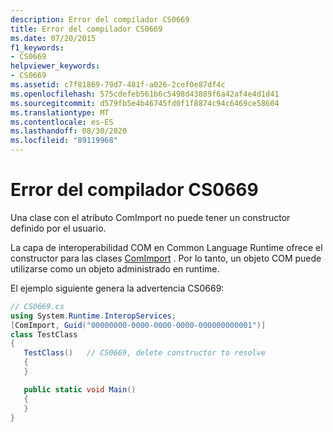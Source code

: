 ```yaml
---
description: Error del compilador CS0669
title: Error del compilador CS0669
ms.date: 07/20/2015
f1_keywords:
- CS0669
helpviewer_keywords:
- CS0669
ms.assetid: c7f81869-79d7-481f-a026-2cef0e87df4c
ms.openlocfilehash: 575cdefeb561b6c5498d43889f6a42af4e4d1d41
ms.sourcegitcommit: d579fb5e4b46745fd0f1f8874c94c6469ce58604
ms.translationtype: MT
ms.contentlocale: es-ES
ms.lasthandoff: 08/30/2020
ms.locfileid: "89119968"
---
```

# <a name="compiler-error-cs0669"></a>Error del compilador CS0669

Una clase con el atributo ComImport no puede tener un constructor definido por el usuario.

La capa de interoperabilidad COM en Common Language Runtime ofrece el constructor para las clases [ComImport](xref:System.Runtime.InteropServices.ComImportAttribute) . Por lo tanto, un objeto COM puede utilizarse como un objeto administrado en runtime.

El ejemplo siguiente genera la advertencia CS0669:

```csharp
// CS0669.cs
using System.Runtime.InteropServices;
[ComImport, Guid("00000000-0000-0000-0000-000000000001")]
class TestClass
{
   TestClass()   // CS0669, delete constructor to resolve
   {
   }

   public static void Main()
   {
   }
}
```
